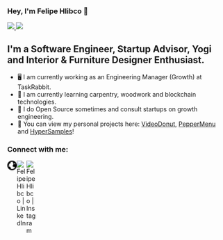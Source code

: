 ### Hey, I'm Felipe Hlibco 👋

<a href="https://www.hlibco.com">
  <img src="https://img.shields.io/badge/Felipe-Website-X?style=flat&logo=globe" href="">
</a>
<a href="https://www.linkedin.com/in/hlibco">
    <img src="https://img.shields.io/badge/Felipe-Hlibco-X?style=flat&logo=linkedin" href="">
</a>

## I'm a Software Engineer, Startup Advisor, Yogi and Interior & Furniture Designer Enthusiast.

- 🖥 I am currently working as an Engineering Manager (Growth) at TaskRabbit.
- 🌱 I am currently learning carpentry, woodwork and blockchain technologies.
- 💎 I do Open Source sometimes and consult startups on growth engineering.
- 👀 You can view my personal projects here: [VideoDonut][videodonut], [PepperMenu][peppermenu] and [HyperSamples][hypersamples]!

### Connect with me:

[<img align="left" alt="Felipe Hlibco" width="22px" src="https://raw.githubusercontent.com/iconic/open-iconic/master/svg/globe.svg" />][website]
[<img align="left" alt="Felipe Hlibco | LinkedIn" width="22px" src="https://cdn.jsdelivr.net/npm/simple-icons@v3/icons/linkedin.svg" />][linkedin]
[<img align="left" alt="Felipe Hlibco | Instagram" width="22px" src="https://cdn.jsdelivr.net/npm/simple-icons@v3/icons/twitter.svg" />][twitter]


<br><br>


[videodonut]: https://www.videodonut.com
[peppermenu]: https://www.peppermenu.com
[hypersamples]: https://hypersamples.dev
[website]: https://www.hlibco.com
[twitter]: https://twitter.com/hlibco
[linkedin]: https://www.linkedin.com/in/hlibco
